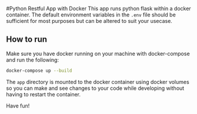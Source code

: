 #Python Restful App with Docker
This app runs python flask within a docker container. The default environment variables in the `.env` file should be 
sufficient for most purposes but can be altered to suit your usecase.

## How to run
Make sure you have docker running on your machine with docker-compose and run the following:
```bash
docker-compose up --build
```

The `app` directory is mounted to the docker container using docker volumes so you can make and see changes to your 
code while developing without having to restart the container.

Have fun!